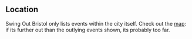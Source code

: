 ## Location

Swing Out Bristol only lists events within the city itself.
Check out the [map](/map): if its further out than the outlying events shown, its probably too far.
